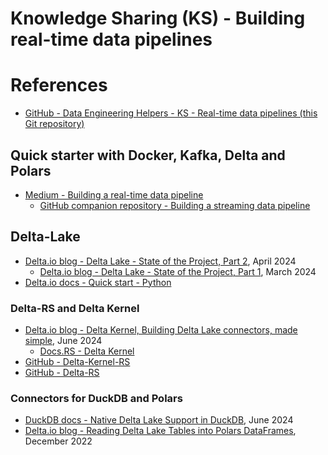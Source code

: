 Knowledge Sharing (KS) - Building real-time data pipelines
==========================================================

# References
* [GitHub - Data Engineering Helpers - KS - Real-time data pipelines (this Git repository)](https://github.com/data-engineering-helpers/ks-real-time-data-pipelines)

## Quick starter with Docker, Kafka, Delta and Polars
* [Medium - Building a real-time data pipeline](https://medium.com/@nydas/building-a-real-time-data-pipeline-5eff6c6d8a3c)
  * [GitHub companion repository - Building a streaming data pipeline](https://github.com/nydasco/real_time_streaming_pipeline)

## Delta-Lake
* [Delta.io blog - Delta Lake - State of the Project, Part 2](https://delta.io/blog/state-of-the-project-pt2/), April 2024
  * [Delta.io blog - Delta Lake - State of the Project, Part 1](https://delta.io/blog/state-of-the-project-pt1/), March 2024
* [Delta.io docs - Quick start - Python](https://docs.delta.io/latest/quick-start.html#language-python)

### Delta-RS and Delta Kernel
* [Delta.io blog - Delta Kernel, Building Delta Lake connectors, made simple](https://delta.io/blog/delta-kernel/), June 2024
  * [Docs.RS - Delta Kernel](https://docs.rs/delta_kernel/latest/delta_kernel/)
* [GitHub - Delta-Kernel-RS](https://github.com/delta-incubator/delta-kernel-rs)
* [GitHub - Delta-RS](https://github.com/delta-io/delta-rs)

### Connectors for DuckDB and Polars
* [DuckDB docs - Native Delta Lake Support in DuckDB](https://duckdb.org/2024/06/10/delta.html), June 2024
* [Delta.io blog - Reading Delta Lake Tables into Polars DataFrames](https://delta.io/blog/2022-12-22-reading-delta-lake-tables-polars-dataframe/), December 2022
